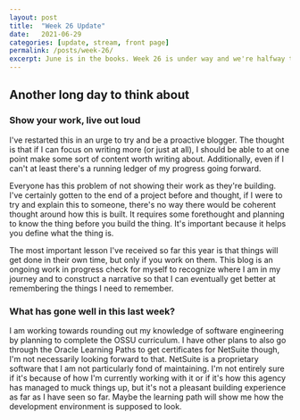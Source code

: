 ```yaml
---
layout: post
title:  "Week 26 Update"
date:   2021-06-29
categories: [update, stream, front page]
permalink: /posts/week-26/
excerpt: June is in the books. Week 26 is under way and we're halfway there
---
```


## Another long day to think about
### Show your work, live out loud
I've restarted this in an urge to try and be a proactive blogger. The thought is that if I can focus on writing more (or just at all), I should be able to at one point make some sort of content worth writing about. Additionally, even if I can't at least there's a running ledger of my progress going forward.

Everyone has this problem of not showing their work as they're building. I've certainly gotten to the end of a project before and thought, if I were to try and explain this to someone, there's no way there would be coherent thought around how this is built. It requires some forethought and planning to know the thing before you build the thing. It's important because it helps you define what the thing is.

The most important lesson I've received so far this year is that things will get done in their own time, but only if you work on them. This blog is an ongoing work in progress check for myself to recognize where I am in my journey and to construct a narrative so that I can eventually get better at remembering the things I need to remember.

### What has gone well in this last week?

I am working towards rounding out my knowledge of software engineering by planning to complete the OSSU curriculum. I have other plans to also go through the Oracle Learning Paths to get certificates for NetSuite though, I'm not necessarily looking forward to that. NetSuite is a proprietary software that I am not particularly fond of maintaining. I'm not entirely sure if it's because of how I'm currently working with it or if it's how this agency has managed to muck things up, but it's not a pleasant building experience as far as I have seen so far. Maybe the learning path will show me how the development environment is supposed to look.